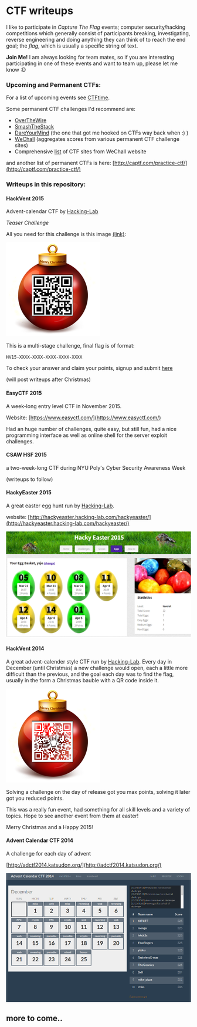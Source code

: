 # CTF writeups 


I like to participate in *Capture The Flag* events; computer security/hacking competitions which generally consist of participants breaking, investigating, reverse engineering and doing anything they can think of to reach the end goal; the *flag*, which is usually a specific string of text. 

**Join Me!** I am always looking for team mates, so if you are interesting participating in one of these events and want to team up, please let me know :D

### Upcoming and Permanent CTFs:

For a list of upcoming events see [CTFtime](https://ctftime.org/).

Some permanent CTF challenges I'd recommend are:  
- [OverTheWire](http://overthewire.org/wargames/)  
- [SmashTheStack](http://smashthestack.org/)  
- [DareYourMind](http://www.dareyourmind.net/) (the one that got me hooked on CTFs way back when :) )  
- [WeChall](http://www.wechall.net/) (aggregates scores from various permanent CTF challenge sites)   
- Comprehensive [list](http://www.wechall.net/active_sites/all/by/site_id/ASC/page-1) of CTF sites from WeChall website  

and another list of permanent CTFs is here: [http://captf.com/practice-ctf/](http://captf.com/practice-ctf/)


### Writeups in this repository:


#### HackVent 2015

Advent-calendar CTF by [Hacking-Lab](https://www.hacking-lab.com)

*Teaser Challenge*

All you need for this challenge is this image [(link)](resources/santas_leak_new.png):

![](resources/santas_leak_new.png)

This is a multi-stage challenge, final flag is of format:

```
HV15-XXXX-XXXX-XXXX-XXXX-XXXX
```

To check your answer and claim your points, signup and submit [here](https://www.hacking-lab.com/cases/8891-santas-leak/8891-santas-leak-wargame.html?event=979&case=1283) 


(will post writeups after Christmas)



#### EasyCTF 2015

A week-long entry level CTF in November 2015.

Website: [https://www.easyctf.com/](https://www.easyctf.com/)

Had an huge number of challenges, quite easy, but still fun, had a nice programming interface as well as online shell for the server exploit challenges.


#### CSAW HSF 2015

a two-week-long CTF during NYU Poly's Cyber Security Awareness Week

(writeups to follow)

#### HackyEaster 2015

A great easter egg hunt run by [Hacking-Lab](https://www.hacking-lab.com/). 

website: [http://hackyeaster.hacking-lab.com/hackyeaster/](http://hackyeaster.hacking-lab.com/hackyeaster/)


![](HackyEaster_2015/images/egg_10_screenshot.png)



#### HackVent 2014

A great advent-calender style CTF run by [Hacking-Lab](https://www.hacking-lab.com/). 
Every day in December (until Christmas) a new challenge would open, each a little more difficult than the previous, 
and the goal each day was to find the flag, usually in the form a Christmas bauble with a QR code inside it.

![](Hackvent_2014/images/hackvent-logo.png)

Solving a challenge on the day of release got you max points, solving it later got you reduced points. 

This was a really fun event, had something for all skill levels and a variety of topics. Hope to see another event 
from them at easter!

Merry Christmas and a Happy 2015!


#### Advent Calendar CTF 2014

A challenge for each day of advent

[http://adctf2014.katsudon.org/](http://adctf2014.katsudon.org/)

![](adCTF2014/files/scoreboard.png)













## more to come..

